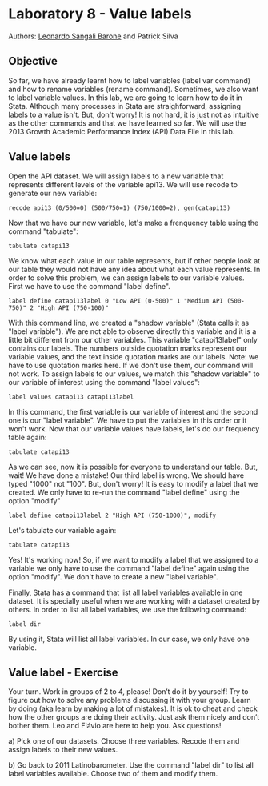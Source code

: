# Laboratory 8 - Value labels

Authors: [Leonardo Sangali Barone](leonardo.barone@usp.br) and Patrick Silva

## Objective

So far, we have already learnt how to label variables (label var command) and how to rename variables (rename command). Sometimes, we also want to label variable values. In this lab, we are going to learn how to do it in Stata. Although many processes in Stata are straighforward, assigning labels to a value isn't. But, don't worry! It is not hard, it is just not as intuitive as the other commands and that we have learned so far. We will use the 2013 Growth Academic Performance Index (API) Data File in this lab.

## Value labels

Open the API dataset. We will assign labels to a new variable that represents different levels of the variable api13. We will use recode to generate our new variable:

```
recode api13 (0/500=0) (500/750=1) (750/1000=2), gen(catapi13)
```

Now that we have our new variable, let's make a frenquency table using the command "tabulate":

```
tabulate catapi13
```

We know what each value in our table represents, but if other people look at our table they would not have any idea about what each value represents. In order to solve this problem, we can assign labels to our variable values. First we have to use the command "label define".

```
label define catapi13label 0 "Low API (0-500)" 1 "Medium API (500-750)" 2 "High API (750-100)"
```
 
With this command line, we created a "shadow variable" (Stata calls it as "label variable"). We are not able to observe directly this variable and it is a little bit different from our other variables. This variable "catapi13label" only contains our labels.
The numbers outside quotation marks represent our variable values, and the text inside quotation marks are our labels. Note: we have to use quotation marks here. If we don't use them, our command will not work. To assign labels to our values, we match this "shadow variable" to our variable of interest using the command "label values":

```
label values catapi13 catapi13label
```

In this command, the first variable is our variable of interest and the second one is our "label variable". We have to put the variables in this order or it won't work. Now that our variable values have labels, let's do our frequency table again:

```
tabulate catapi13
```

As we can see, now it is possible for everyone to understand our table.  But, wait! We have done a mistake! Our third label is wrong. We should have typed "1000" not "100". But, don't worry! It is easy to modify a label that  we created. We only have to re-run the command "label define" using the option "modify"

```
label define catapi13label 2 "High API (750-1000)", modify
```

Let's tabulate our variable again:

```
tabulate catapi13
```

Yes! It's working now! So, if we want to modify a label that we assigned to a variable we only have to use the command "label define" again using the option "modify". We don't have to create a new "label variable".

Finally, Stata has a command that list all label variables available in one dataset. It is specially useful when we are working with a dataset created by others. In order to list all label variables, we use the following command:

```
label dir
```

By using it, Stata will list all label variables. In our case, we only have one variable.

## Value label - Exercise

Your turn. Work in groups of 2 to 4, please! Don’t do it by yourself! Try to figure out how to solve any problems discussing it with your group. Learn by doing (aka learn by making a lot of mistakes). It is ok to cheat and check how the other groups are doing their activity. Just ask them nicely and don’t bother them. Leo and Flávio are here to help you. Ask questions!

a) Pick one of our datasets. Choose three variables. Recode them and assign labels to their new values. 

b) Go back to 2011 Latinobarometer. Use the command "label dir" to list all label variables available. Choose two of them and modify them. 
